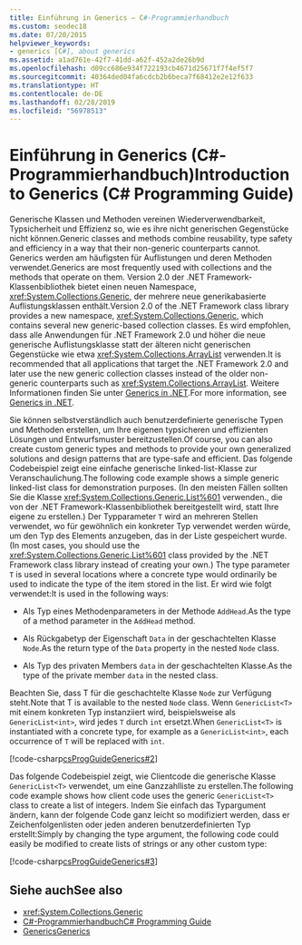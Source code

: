 ```yaml
---
title: Einführung in Generics – C#-Programmierhandbuch
ms.custom: seodec18
ms.date: 07/20/2015
helpviewer_keywords:
- generics [C#], about generics
ms.assetid: a1ad761e-42f7-41dd-a62f-452a2de26b9d
ms.openlocfilehash: d09cc686e934f722193cb4671d25671f7f4ef5f7
ms.sourcegitcommit: 40364ded04fa6cdcb2b6beca7f68412e2e12f633
ms.translationtype: HT
ms.contentlocale: de-DE
ms.lasthandoff: 02/28/2019
ms.locfileid: "56978513"
---
```

# <a name="introduction-to-generics-c-programming-guide"></a><span data-ttu-id="d2ea4-102">Einführung in Generics (C#-Programmierhandbuch)</span><span class="sxs-lookup"><span data-stu-id="d2ea4-102">Introduction to Generics (C# Programming Guide)</span></span>
<span data-ttu-id="d2ea4-103">Generische Klassen und Methoden vereinen Wiederverwendbarkeit, Typsicherheit und Effizienz so, wie es ihre nicht generischen Gegenstücke nicht können.</span><span class="sxs-lookup"><span data-stu-id="d2ea4-103">Generic classes and methods combine reusability, type safety and efficiency in a way that their non-generic counterparts cannot.</span></span> <span data-ttu-id="d2ea4-104">Generics werden am häufigsten für Auflistungen und deren Methoden verwendet.</span><span class="sxs-lookup"><span data-stu-id="d2ea4-104">Generics are most frequently used with collections and the methods that operate on them.</span></span> <span data-ttu-id="d2ea4-105">Version 2.0 der .NET Framework-Klassenbibliothek bietet einen neuen Namespace, <xref:System.Collections.Generic>, der mehrere neue generikabasierte Auflistungsklassen enthält.</span><span class="sxs-lookup"><span data-stu-id="d2ea4-105">Version 2.0 of the .NET Framework class library provides a new namespace, <xref:System.Collections.Generic>, which contains several new generic-based collection classes.</span></span> <span data-ttu-id="d2ea4-106">Es wird empfohlen, dass alle Anwendungen für .NET Framework 2.0 und höher die neue generische Auflistungsklasse statt der älteren nicht generischen Gegenstücke wie etwa <xref:System.Collections.ArrayList> verwenden.</span><span class="sxs-lookup"><span data-stu-id="d2ea4-106">It is recommended that all applications that target the .NET Framework 2.0 and later use the new generic collection classes instead of the older non-generic counterparts such as <xref:System.Collections.ArrayList>.</span></span> <span data-ttu-id="d2ea4-107">Weitere Informationen finden Sie unter [Generics in .NET](../../../standard/generics/index.md).</span><span class="sxs-lookup"><span data-stu-id="d2ea4-107">For more information, see [Generics in .NET](../../../standard/generics/index.md).</span></span>  
  
 <span data-ttu-id="d2ea4-108">Sie können selbstverständlich auch benutzerdefinierte generische Typen und Methoden erstellen, um Ihre eigenen typsicheren und effizienten Lösungen und Entwurfsmuster bereitzustellen.</span><span class="sxs-lookup"><span data-stu-id="d2ea4-108">Of course, you can also create custom generic types and methods to provide your own generalized solutions and design patterns that are type-safe and efficient.</span></span> <span data-ttu-id="d2ea4-109">Das folgende Codebeispiel zeigt eine einfache generische linked-list-Klasse zur Veranschaulichung.</span><span class="sxs-lookup"><span data-stu-id="d2ea4-109">The following code example shows a simple generic linked-list class for demonstration purposes.</span></span> <span data-ttu-id="d2ea4-110">(In den meisten Fällen sollten Sie die Klasse <xref:System.Collections.Generic.List%601> verwenden., die von der .NET Framework-Klassenbibliothek bereitgestellt wird, statt Ihre eigene zu erstellen.) Der Typparameter `T` wird an mehreren Stellen verwendet, wo für gewöhnlich ein konkreter Typ verwendet werden würde, um den Typ des Elements anzugeben, das in der Liste gespeichert wurde.</span><span class="sxs-lookup"><span data-stu-id="d2ea4-110">(In most cases, you should use the <xref:System.Collections.Generic.List%601> class provided by the .NET Framework class library instead of creating your own.) The type parameter `T` is used in several locations where a concrete type would ordinarily be used to indicate the type of the item stored in the list.</span></span> <span data-ttu-id="d2ea4-111">Er wird wie folgt verwendet:</span><span class="sxs-lookup"><span data-stu-id="d2ea4-111">It is used in the following ways:</span></span>  
  
-   <span data-ttu-id="d2ea4-112">Als Typ eines Methodenparameters in der Methode `AddHead`.</span><span class="sxs-lookup"><span data-stu-id="d2ea4-112">As the type of a method parameter in the `AddHead` method.</span></span>  
  
-   <span data-ttu-id="d2ea4-113">Als Rückgabetyp der Eigenschaft `Data` in der geschachtelten Klasse `Node`.</span><span class="sxs-lookup"><span data-stu-id="d2ea4-113">As the return type of the `Data` property in the nested `Node` class.</span></span>  
  
-   <span data-ttu-id="d2ea4-114">Als Typ des privaten Members `data` in der geschachtelten Klasse.</span><span class="sxs-lookup"><span data-stu-id="d2ea4-114">As the type of the private member `data` in the nested class.</span></span>  
  
 <span data-ttu-id="d2ea4-115">Beachten Sie, dass T für die geschachtelte Klasse `Node` zur Verfügung steht.</span><span class="sxs-lookup"><span data-stu-id="d2ea4-115">Note that T is available to the nested `Node` class.</span></span> <span data-ttu-id="d2ea4-116">Wenn `GenericList<T>` mit einem konkreten Typ instanziiert wird, beispielsweise als `GenericList<int>`, wird jedes `T` durch `int` ersetzt.</span><span class="sxs-lookup"><span data-stu-id="d2ea4-116">When `GenericList<T>` is instantiated with a concrete type, for example as a `GenericList<int>`, each occurrence of `T` will be replaced with `int`.</span></span>  
  
 [!code-csharp[csProgGuideGenerics#2](~/samples/snippets/csharp/VS_Snippets_VBCSharp/csProgGuideGenerics/CS/Generics.cs#2)]  
  
 <span data-ttu-id="d2ea4-117">Das folgende Codebeispiel zeigt, wie Clientcode die generische Klasse `GenericList<T>` verwendet, um eine Ganzzahlliste zu erstellen.</span><span class="sxs-lookup"><span data-stu-id="d2ea4-117">The following code example shows how client code uses the generic `GenericList<T>` class to create a list of integers.</span></span> <span data-ttu-id="d2ea4-118">Indem Sie einfach das Typargument ändern, kann der folgende Code ganz leicht so modifiziert werden, dass er Zeichenfolgenlisten oder jeden anderen benutzerdefinierten Typ erstellt:</span><span class="sxs-lookup"><span data-stu-id="d2ea4-118">Simply by changing the type argument, the following code could easily be modified to create lists of strings or any other custom type:</span></span>  
  
 [!code-csharp[csProgGuideGenerics#3](~/samples/snippets/csharp/VS_Snippets_VBCSharp/csProgGuideGenerics/CS/Generics.cs#3)]  
  
## <a name="see-also"></a><span data-ttu-id="d2ea4-119">Siehe auch</span><span class="sxs-lookup"><span data-stu-id="d2ea4-119">See also</span></span>

- <xref:System.Collections.Generic>
- [<span data-ttu-id="d2ea4-120">C#-Programmierhandbuch</span><span class="sxs-lookup"><span data-stu-id="d2ea4-120">C# Programming Guide</span></span>](../../../csharp/programming-guide/index.md)
- [<span data-ttu-id="d2ea4-121">Generics</span><span class="sxs-lookup"><span data-stu-id="d2ea4-121">Generics</span></span>](../../../csharp/programming-guide/generics/index.md)
